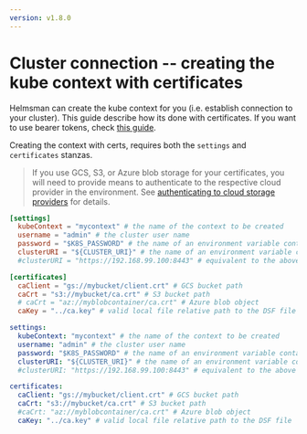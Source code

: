 ```yaml
---
version: v1.8.0
---
```


# Cluster connection -- creating the kube context with certificates

Helmsman can create the kube context for you (i.e. establish connection to your cluster). This guide describe how its done with certificates. If you want to use bearer tokens, check [this guide](creating_kube_context_with_token.md).

Creating the context with certs, requires both the `settings` and `certificates` stanzas.

> If you use GCS, S3, or Azure blob storage for your certificates, you will need to provide means to authenticate to the respective cloud provider in the environment. See [authenticating to cloud storage providers](../misc/auth_to_storage_providers.md) for details.

```toml
[settings]
  kubeContext = "mycontext" # the name of the context to be created
  username = "admin" # the cluster user name
  password = "$K8S_PASSWORD" # the name of an environment variable containing the k8s password
  clusterURI = "${CLUSTER_URI}" # the name of an environment variable containing the cluster API endpoint
  #clusterURI = "https://192.168.99.100:8443" # equivalent to the above

[certificates]
  caClient = "gs://mybucket/client.crt" # GCS bucket path
  caCrt = "s3://mybucket/ca.crt" # S3 bucket path
  # caCrt = "az://myblobcontainer/ca.crt" # Azure blob object
  caKey = "../ca.key" # valid local file relative path to the DSF file
```

```yaml
settings:
  kubeContext: "mycontext" # the name of the context to be created
  username: "admin" # the cluster user name
  password: "$K8S_PASSWORD" # the name of an environment variable containing the k8s password
  clusterURI: "${CLUSTER_URI}" # the name of an environment variable containing the cluster API endpoint
  #clusterURI: "https://192.168.99.100:8443" # equivalent to the above

certificates:
  caClient: "gs://mybucket/client.crt" # GCS bucket path
  caCrt: "s3://mybucket/ca.crt" # S3 bucket path
  #caCrt: "az://myblobcontainer/ca.crt" # Azure blob object
  caKey: "../ca.key" # valid local file relative path to the DSF file

```
